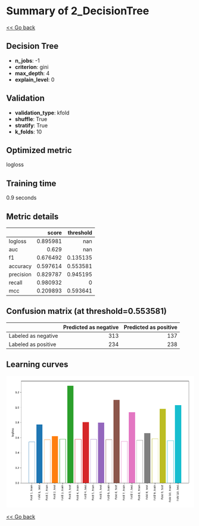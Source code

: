 # Summary of 2_DecisionTree

[<< Go back](../README.md)


## Decision Tree
- **n_jobs**: -1
- **criterion**: gini
- **max_depth**: 4
- **explain_level**: 0

## Validation
 - **validation_type**: kfold
 - **shuffle**: True
 - **stratify**: True
 - **k_folds**: 10

## Optimized metric
logloss

## Training time

0.9 seconds

## Metric details
|           |    score |   threshold |
|:----------|---------:|------------:|
| logloss   | 0.895981 |  nan        |
| auc       | 0.629    |  nan        |
| f1        | 0.676492 |    0.135135 |
| accuracy  | 0.597614 |    0.553581 |
| precision | 0.829787 |    0.945195 |
| recall    | 0.980932 |    0        |
| mcc       | 0.209893 |    0.593641 |


## Confusion matrix (at threshold=0.553581)
|                     |   Predicted as negative |   Predicted as positive |
|:--------------------|------------------------:|------------------------:|
| Labeled as negative |                     313 |                     137 |
| Labeled as positive |                     234 |                     238 |

## Learning curves
![Learning curves](learning_curves.png)

[<< Go back](../README.md)
